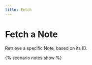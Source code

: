 ```yaml
---
title: Fetch
---
```


# Fetch a Note

Retrieve a specific Note, based on its ID.

{% scenario notes.show %}
